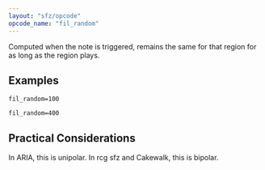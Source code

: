 ```yaml
---
layout: "sfz/opcode"
opcode_name: "fil_random"
---
```

Computed when the note is triggered, remains the same for that region
for as long as the region plays.

## Examples

```
fil_random=100

fil_random=400
```

## Practical Considerations

In ARIA, this is unipolar. In rcg sfz and Cakewalk, this is bipolar.
